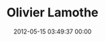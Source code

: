 ---
title: "Olivier Lamothe"
date: 2012-05-15 03:49:37 00:00
permalink: /olamothe
twitter: ""
likes: [1,2]
id: 4
gravatar: "http://www.gravatar.com/avatar/079016ca1f5509189ebbfd3113d296b5"
---